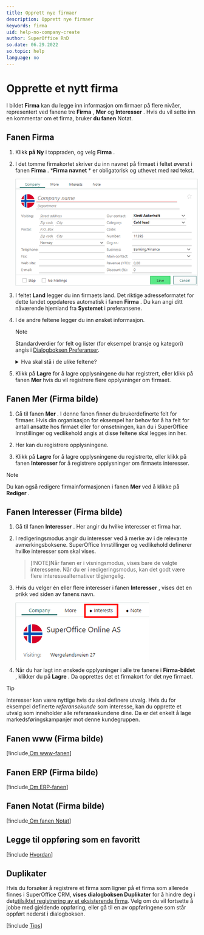 ```yaml
---
title: Opprett nye firmaer
description: Opprett nye firmaer
keywords: firma
uid: help-no-company-create
author: SuperOffice RnD
so.date: 06.29.2022
so.topic: help
language: no
---
```


# Opprette et nytt firma

I bildet **Firma** kan du legge inn informasjon om firmaer på flere nivåer, representert ved  fanene tre **Firma** , **Mer** og **Interesser** . Hvis du vil sette inn en kommentar om et firma, bruker **du fanen** Notat.

## Fanen Firma

1. Klikk **på Ny** i toppraden, og velg **Firma** .

1. I det tomme firmakortet skriver du inn navnet på firmaet i feltet øverst i fanen **Firma** .  ***Firma navnet** * er obligatorisk og uthevet med rød tekst.

    ![Tomt firmakort - skjermbilde][img1]

1. I feltet **Land** legger du inn firmaets land. Det riktige adresseformatet for dette landet oppdateres automatisk i fanen **Firma** . Du kan angi ditt nåværende hjemland fra **Systemet** i preferansene.

1. I de andre feltene legger du inn ønsket informasjon.

    > [!NOTE]
    > Standardverdier for felt og lister (for eksempel bransje og kategori) angis i [Dialogboksen Preferanser][3].

    <details><summary>Hva skal stå i de ulike feltene?</summary>

    [!include[ Trinn for å fylle ut firmafelt](includes/company-fields.md)]

    </details>

1. Klikk på **Lagre** for å lagre opplysningene du har registrert, eller klikk på fanen **Mer** hvis du vil registrere flere opplysninger om firmaet.

## <a id="more-tab" />Fanen Mer (Firma bilde)

1. Gå til fanen **Mer** . I denne fanen finner du brukerdefinerte felt for firmaer. Hvis din organisasjon for eksempel har behov for å ha felt for antall ansatte hos firmaet eller for omsetningen, kan du i SuperOffice Innstillinger og vedlikehold angis at disse feltene skal legges inn her.

2. Her kan du registrere opplysningene.

3. Klikk på **Lagre** for å lagre opplysningene du registrerte, eller klikk på fanen **Interesser** for å registrere opplysninger om firmaets interesser.

> [!NOTE]
> Du kan også redigere firmainformasjonen i fanen **Mer** ved å klikke på **Rediger** .

## <a id="interests-tab" />Fanen Interesser (Firma bilde)

1. Gå til fanen **Interesser** . Her angir du hvilke interesser et firma har.

2. I redigeringsmodus angir du interesser ved å merke av i de relevante avmerkingsboksene. SuperOffice Innstillinger og vedlikehold definerer hvilke interesser som skal vises.

    > [!NOTE]Når fanen er i visningsmodus, vises bare de valgte interessene. Når du er i redigeringsmodus, kan det godt være flere interessealternativer tilgjengelig.
    > 
3. Hvis du velger én eller flere interesser i fanen **Interesser** , vises det en prikk ved siden av fanens navn.

    ![Firma interesser fanen -skjermbilde][img2]

4. Når du har lagt inn ønskede opplysninger i alle tre fanene i  **Firma-bildet** , klikker du på **Lagre** . Da opprettes det et firmakort for det nye firmaet.

> [!TIP]
> Interesser kan være nyttige hvis du skal definere utvalg. Hvis du for eksempel definerte *referansekunde* som interesse, kan du opprette et utvalg som inneholder alle referansekundene dine. Da er det enkelt å lage markedsføringskampanjer mot denne kundegruppen.

## Fanen www (Firma bilde)

[!include[ Om www-fanen](../../learn/includes/www-tab.md)]

## Fanen ERP (Firma bilde)

[!include[ Om ERP-fanen](../../learn/includes/erp-tab.md)]

## Fanen Notat (Firma bilde)

[!include[ Om fanen Notat](../../learn/includes/about-note-tab.md)]

## Legge til oppføring som en favoritt

[!include [Hvordan](../../learn/includes/howto-add-favorite.md)]

## Duplikater

Hvis du forsøker å registrere et firma som ligner på et firma som allerede finnes i SuperOffice CRM, **vises dialogboksen Duplikater** for å hindre deg i det[utilsiktet registrering av et eksisterende firma][2]. Velg om du vil fortsette å jobbe med gjeldende oppføring, eller gå til en av oppføringene som står oppført nederst i dialogboksen.

[!include [Tips](../../learn/includes/tip-open-website.md)]

<!-- Referenced links -->
[2]: ../../learn/getting-started/duplicates.md
[3]: ../../learn/getting-started/preferences.md

<!-- Referenced images -->
[img1]: media/new-company.bmp
[img2]: media/interests.bmp
